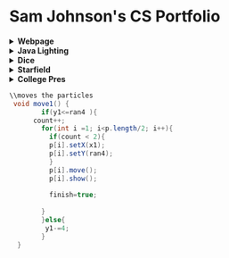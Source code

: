 # Sam Johnson's CS Portfolio
<details><summary><strong> Webpage</strong></summary>
 
* WebPage [here](https://johnsonscj.github.io/TestWeb/climbPage/dogPage.html)
<p> This allowed me to use HTML and CSS together. I thought it was helpful to get a taste of different programming languages. It was also a way to display what I am passionate in. </p>
</details>
<details><summary><strong> Java Lighting</strong></summary>
 
* Lightning Java [here](https://johnsonscj.github.io/lightning2/)
<p>I used basic common java in this project. It was a good project to start with after the long summer. I also was able to use some HTML on the website where I created the lightning.</p>
 </details>

<details><summary><strong> Dice</strong></summary>
 
* Dice [here](https://johnsonscj.github.io/dice3/index.html)
 
<p>I was able to use object oriented programming to create many different dice. I also involved different booleans into my program and made different levels. This program shows how powerful object oriented programming is.
</p>
 </details>
 

 
  <details><summary><strong> Starfield</strong></summary>
 
* Star Field[ here ](https://johnsonscj.github.io/starfield5/)
<p></p>
</details>

 <details><summary><strong> College Pres</strong></summary>
 
* College Presentation [here](https://docs.google.com/presentation/d/1HHA8QrvBxTzIS_Zrj4j_ggZQLk0quPHLBQY8wYFpZdA/edit?usp=sharing)
<p></p>
 </details>

```Java
\\moves the particles
 void move1() {
        if(y1<=ran4 ){
      count++;
        for(int i =1; i<p.length/2; i++){
          if(count < 2){
          p[i].setX(x1);
          p[i].setY(ran4);
          }
          p[i].move();
          p[i].show();
          
          finish=true;
         
        }     
        }else{
         y1-=4;       
        }   
  }
```
```Java

```
